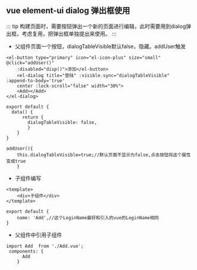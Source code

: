 ## vue element-ui dialog 弹出框使用
::: tip
构建页面时，需要按钮弹出一个新的页面进行编辑，此时需要用到dialog弹出框，考虑复用，把弹出框单独提出来使用。
::: 

+ 父组件页面一个按钮，dialogTableVisible默认false，隐藏。addUser触发

``` html{4}
<el-button type="primary" icon="el-icon-plus" size="small" @click="addUser()" 
    :disabled="disp()">添加</el-button>
    <el-dialog title="登陆" :visible.sync="dialogTableVisible"  :append-to-body='true' 
    center :lock-scroll="false" width="30%">
    <Add></Add>
</el-dialog>

```

``` js{4}
export default {
  data() {
      return {
        dialogTableVisible: false,
        }
    }
}

addUser(){
    this.dialogTableVisible=true;//默认页面不显示为false,点击按钮将这个属性变成true
    }
```
+ 子组件编写

``` html{4}
<template>
    <div>子组件</div>
</template>
```
``` js{4}
export default {
    name: 'Add',//这个LoginName最好和引入的vue的LoginName相同
}

```
+ 父组件中引用子组件
``` js{4}
import Add  from './Add.vue';
 components: {
      Add
    }
```


